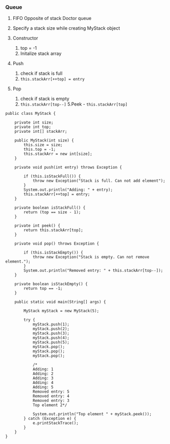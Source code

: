 ### Queue 

1. FIFO
   Opposite of stack
   Doctor queue 
   
1. Specify a stack size while creating MyStack object
2. Constructor 
    1. top = -1
    2. Initalize stack array
3. Push
    1. check if stack is full
    2. `this.stackArr[++top] = entry`
4. Pop
    1. check if stack is empty
    2. `this.stackArr[top--]`
5.Peek - `this.stackArr[top]`   

```
public class MyStack {

    private int size;
    private int top;
    private int[] stackArr;

    public MyStack(int size) {
        this.size = size;
        this.top = -1;
        this.stackArr = new int[size];
    }

    private void push(int entry) throws Exception {

        if (this.isStackFull()) {
            throw new Exception("Stack is full. Can not add element");
        }
        System.out.println("Adding: " + entry);
        this.stackArr[++top] = entry;
    }

    private boolean isStackFull() {
        return (top == size - 1);
    }

    private int peek() {
        return this.stackArr[top];
    }

    private void pop() throws Exception {

        if (this.isStackEmpty()) {
            throw new Exception("Stack is empty. Can not remove element.");
        }
        System.out.println("Removed entry: " + this.stackArr[top--]);
    }

    private boolean isStackEmpty() {
        return top == -1;
    }

    public static void main(String[] args) {

        MyStack myStack = new MyStack(5);

        try {
            myStack.push(1);
            myStack.push(2);
            myStack.push(3);
            myStack.push(4);
            myStack.push(5);
            myStack.pop();
            myStack.pop();
            myStack.pop();

            /*
            Adding: 1
            Adding: 2
            Adding: 3
            Adding: 4
            Adding: 5
            Removed entry: 5
            Removed entry: 4
            Removed entry: 3
            Top element 2*/

            System.out.println("Top element " + myStack.peek());
        } catch (Exception e) {
            e.printStackTrace();
        }
    }
}
```